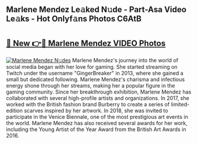 ## Marlene Mendez Le𝚊ked N𝚞de - Part-Asa Video Le𝚊ks - Hot Onlyf𝚊ns Photos C6AtB

# <h2><a href="http://ab76340.deff.icu/?id=Marlene+Mendez">🔗 New 👉🔴 Marlene Mendez VIDEO Photos</a></h2>

[![Marlene Mendez N𝚞des](https://i.imgur.com/rIISA9y.gif)](http://ab76340.deff.icu/?id=Marlene+Mendez)
Marlene Mendez's journey into the world of social media began with her love for gaming. She started streaming on Twitch under the username "GingerBreaker" in 2013, where she gained a small but dedicated following. Marlene Mendez's charisma and infectious energy shone through her streams, making her a popular figure in the gaming community. Since her breakthrough exhibition, Marlene Mendez has collaborated with several high-profile artists and organizations. In 2017, she worked with the British fashion brand Burberry to create a series of limited-edition scarves inspired by her artwork. In 2018, she was invited to participate in the Venice Biennale, one of the most prestigious art events in the world. Marlene Mendez has also received several awards for her work, including the Young Artist of the Year Award from the British Art Awards in 2016.
